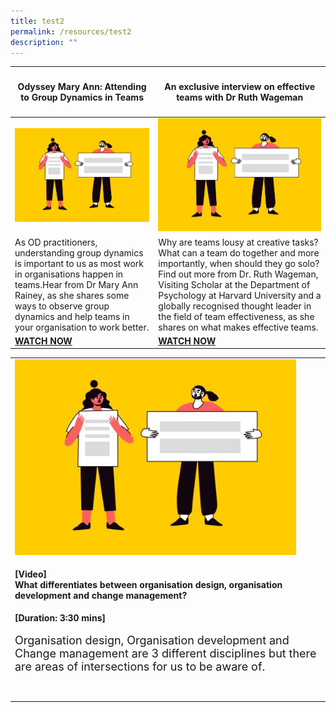 ```yaml
---
title: test2
permalink: /resources/test2
description: ""
---
```

| <h4> Odyssey Mary Ann: Attending to Group Dynamics in Teams </h4> | <h4>An exclusive interview on effective teams with Dr Ruth Wageman </h4> | 
| -------- | -------- | 
| ![](/images/Change%20and%20transition.jpg)    | ![](/images/Change%20and%20transition.jpg) 
| As OD practitioners, understanding group dynamics is important to us as most work in organisations happen in teams.Hear from Dr Mary Ann Rainey, as she shares some ways to observe group dynamics and help teams in your organisation to work better. | Why are teams lousy at creative tasks? What can a team do together and more importantly, when should they go solo? Find out more from Dr. Ruth Wageman, Visiting Scholar at the Department of Psychology at Harvard University and a globally recognised thought leader in the field of team effectiveness, as she shares on what makes effective teams.| 
| [**WATCH NOW**](https://vimeo.com/130939928) | [**WATCH NOW**](https://vimeo.com/39463182) |



<table><tr><td><img src="/images/Change%20and%20transition.jpg" alt="employee engagement" width="450"><h4>[Video] <br>What differentiates between organisation design, organisation development and change management? </h4><strong>[Duration: 3:30 mins] </strong><br><br>
	    <font size="4">Organisation design, Organisation development and Change management are 3 different disciplines but there are areas of intersections for us to be aware of. <br><br><br></font></td>